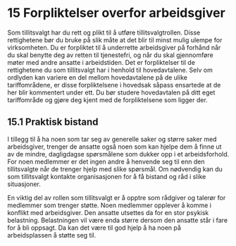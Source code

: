 # 15 Forpliktelser overfor arbeidsgiver


Som tillitsvalgt har du rett og plikt til å utføre tillitsvalgtrollen. Disse rettighetene bør du bruke på slik måte at det blir til minst mulig ulempe for virksomheten. Du er forpliktet til å underrette arbeidsgiver på forhånd når du skal benytte deg av retten til tjenestefri, og når du skal gjennomføre møter med andre ansatte i arbeidstiden. Det er forpliktelser til de rettighetene du som tillitsvalgt har i henhold til hovedavtalene. Selv om ordlyden kan variere en del mellom hovedavtalene på de ulike tariffområdene, er disse forpliktelsene i hovedsak såpass ensartede at de her blir kommentert under ett. Du bør studere hovedavtalen på ditt eget tariffområde og gjøre deg kjent med de forpliktelsene som ligger der.  
  

## 15.1 Praktisk bistand

I tillegg til å ha noen som tar seg av generelle saker og større saker med arbeidsgiver, trenger de ansatte også noen som kan hjelpe dem å finne ut av de mindre, dagligdagse spørsmålene som dukker opp i et arbeidsforhold. For noen medlemmer er det ingen andre å henvende seg til enn den tillitsvalgte når de trenger hjelp med slike spørsmål. Om nødvendig kan du som tillitsvalgt kontakte organisasjonen for å få bistand og råd i slike situasjoner.

En viktig del av rollen som tillitsvalgt er å opptre som rådgiver og talerør for medlemmer som trenger støtte. Noen medlemmer opplever å komme i konflikt med arbeidsgiver. Den ansatte utsettes da for en stor psykisk belastning. Belastningen vil være enda større dersom den ansatte står i fare for å bli oppsagt. Da kan det være til god hjelp å ha noen på  
arbeidsplassen å støtte seg til.